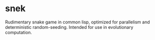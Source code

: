 # snek
Rudimentary snake game in common lisp, optimized for parallelism and deterministic random-seeding. Intended for use in evolutionary computation.
